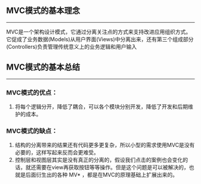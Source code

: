 ## MVC模式的基本理念

------

MVC是一个架构设计模式，它通过分离关注点的方式来支持改进应用组织方式。它促成了业务数据(Models)从用户界面(Views)中分离出来，还有第三个组成部分(Controllers)负责管理传统意义上的业务逻辑和用户输入

## MVC模式的基本总结

------

### MVC模式的优点：

1. 将每个逻辑分开，降低了耦合，可以各个模块分别开发，降低了开发和后期维护的成本。
   

### MVC模式的缺点：

1. 结构的分离带来的结果还有代码更多更复杂，所以小型的需求使用MVC是没有必要的，这样写起来反而会更难受。
2. 控制层和视图层其实是没有真正的分离的，假设我们点击的案例也会变化的话，就还需要在view再获取按钮等等操作。但是这个问题是可以被解决的，也就是后面衍生出的各种 MV* ，都是在MVC的原理基础上扩展出来的。